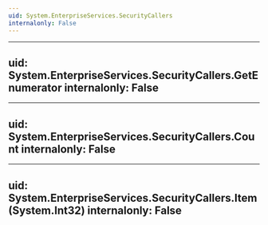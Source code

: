 ```yaml
---
uid: System.EnterpriseServices.SecurityCallers
internalonly: False
---
```


---
uid: System.EnterpriseServices.SecurityCallers.GetEnumerator
internalonly: False
---

---
uid: System.EnterpriseServices.SecurityCallers.Count
internalonly: False
---

---
uid: System.EnterpriseServices.SecurityCallers.Item(System.Int32)
internalonly: False
---
